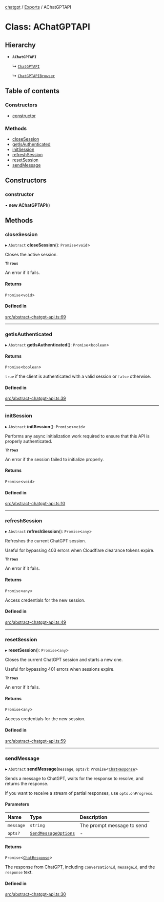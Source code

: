 [chatgpt](../readme.md) / [Exports](../modules.md) / AChatGPTAPI

# Class: AChatGPTAPI

## Hierarchy

- **`AChatGPTAPI`**

  ↳ [`ChatGPTAPI`](ChatGPTAPI.md)

  ↳ [`ChatGPTAPIBrowser`](ChatGPTAPIBrowser.md)

## Table of contents

### Constructors

- [constructor](AChatGPTAPI.md#constructor)

### Methods

- [closeSession](AChatGPTAPI.md#closesession)
- [getIsAuthenticated](AChatGPTAPI.md#getisauthenticated)
- [initSession](AChatGPTAPI.md#initsession)
- [refreshSession](AChatGPTAPI.md#refreshsession)
- [resetSession](AChatGPTAPI.md#resetsession)
- [sendMessage](AChatGPTAPI.md#sendmessage)

## Constructors

### constructor

• **new AChatGPTAPI**()

## Methods

### closeSession

▸ `Abstract` **closeSession**(): `Promise`<`void`\>

Closes the active session.

**`Throws`**

An error if it fails.

#### Returns

`Promise`<`void`\>

#### Defined in

[src/abstract-chatgpt-api.ts:69](https://github.com/transitive-bullshit/chatgpt-api/blob/88efa64/src/abstract-chatgpt-api.ts#L69)

___

### getIsAuthenticated

▸ `Abstract` **getIsAuthenticated**(): `Promise`<`boolean`\>

#### Returns

`Promise`<`boolean`\>

`true` if the client is authenticated with a valid session or `false`
otherwise.

#### Defined in

[src/abstract-chatgpt-api.ts:39](https://github.com/transitive-bullshit/chatgpt-api/blob/88efa64/src/abstract-chatgpt-api.ts#L39)

___

### initSession

▸ `Abstract` **initSession**(): `Promise`<`void`\>

Performs any async initialization work required to ensure that this API is
properly authenticated.

**`Throws`**

An error if the session failed to initialize properly.

#### Returns

`Promise`<`void`\>

#### Defined in

[src/abstract-chatgpt-api.ts:10](https://github.com/transitive-bullshit/chatgpt-api/blob/88efa64/src/abstract-chatgpt-api.ts#L10)

___

### refreshSession

▸ `Abstract` **refreshSession**(): `Promise`<`any`\>

Refreshes the current ChatGPT session.

Useful for bypassing 403 errors when Cloudflare clearance tokens expire.

**`Throws`**

An error if it fails.

#### Returns

`Promise`<`any`\>

Access credentials for the new session.

#### Defined in

[src/abstract-chatgpt-api.ts:49](https://github.com/transitive-bullshit/chatgpt-api/blob/88efa64/src/abstract-chatgpt-api.ts#L49)

___

### resetSession

▸ **resetSession**(): `Promise`<`any`\>

Closes the current ChatGPT session and starts a new one.

Useful for bypassing 401 errors when sessions expire.

**`Throws`**

An error if it fails.

#### Returns

`Promise`<`any`\>

Access credentials for the new session.

#### Defined in

[src/abstract-chatgpt-api.ts:59](https://github.com/transitive-bullshit/chatgpt-api/blob/88efa64/src/abstract-chatgpt-api.ts#L59)

___

### sendMessage

▸ `Abstract` **sendMessage**(`message`, `opts?`): `Promise`<[`ChatResponse`](../modules.md#chatresponse)\>

Sends a message to ChatGPT, waits for the response to resolve, and returns
the response.

If you want to receive a stream of partial responses, use `opts.onProgress`.

#### Parameters

| Name | Type | Description |
| :------ | :------ | :------ |
| `message` | `string` | The prompt message to send |
| `opts?` | [`SendMessageOptions`](../modules.md#sendmessageoptions) | - |

#### Returns

`Promise`<[`ChatResponse`](../modules.md#chatresponse)\>

The response from ChatGPT, including `conversationId`, `messageId`, and
the `response` text.

#### Defined in

[src/abstract-chatgpt-api.ts:30](https://github.com/transitive-bullshit/chatgpt-api/blob/88efa64/src/abstract-chatgpt-api.ts#L30)
